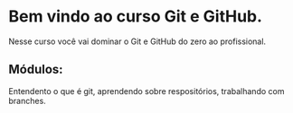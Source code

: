 # Bem vindo ao curso Git e GitHub.

Nesse curso você vai dominar o Git e GitHub do zero ao profissional.

## Módulos:
Entendento o que é git, aprendendo sobre respositórios, trabalhando com branches.